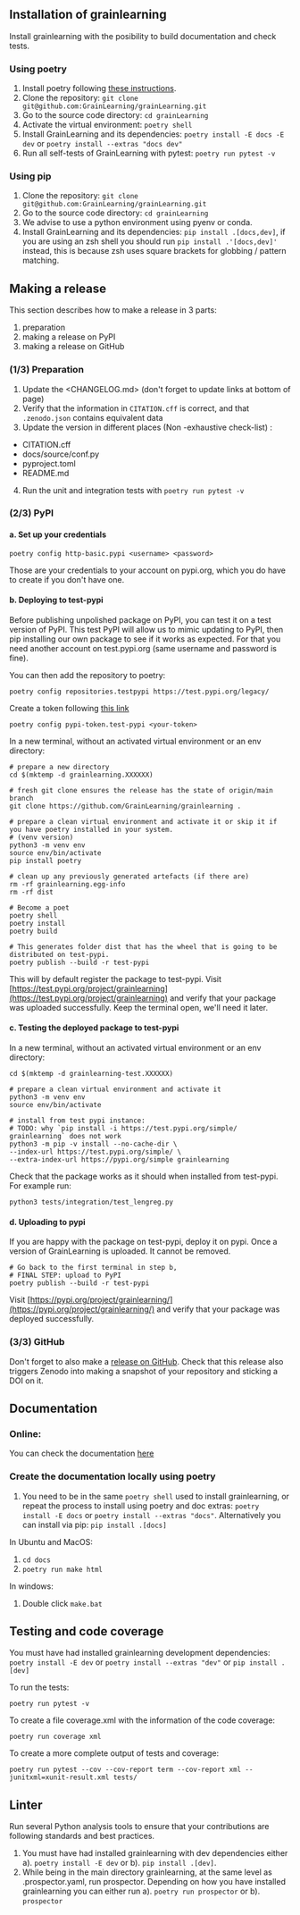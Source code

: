 ## Installation of grainlearning
Install grainlearning with the posibility to build documentation and check tests.

### Using poetry
1. Install poetry following [these instructions](https://python-poetry.org/docs/#installation).
1. Clone the repository: `git clone git@github.com:GrainLearning/grainLearning.git`
1. Go to the source code directory: `cd grainLearning`
1. Activate the virtual environment: `poetry shell`
1. Install GrainLearning and its dependencies: `poetry install -E docs -E dev` or `poetry install --extras "docs dev"`
1. Run all self-tests of GrainLearning with pytest: `poetry run pytest -v`

### Using pip
1. Clone the repository: `git clone git@github.com:GrainLearning/grainLearning.git`
1. Go to the source code directory: `cd grainLearning`
1. We advise to use a python environment using pyenv or conda.
1. Install GrainLearning and its dependencies: `pip install .[docs,dev]`, if you are using an zsh shell you should run `pip install .'[docs,dev]'` instead, this is because zsh uses square brackets for globbing / pattern matching.

## Making a release
This section describes how to make a release in 3 parts:

1. preparation
1. making a release on PyPI
1. making a release on GitHub

### (1/3) Preparation

1. Update the <CHANGELOG.md> (don't forget to update links at bottom of page)
2. Verify that the information in `CITATION.cff` is correct, and that `.zenodo.json` contains equivalent data
3. Update the version in different places (Non -exhaustive check-list) :
- CITATION.cff
- docs/source/conf.py
- pyproject.toml
- README.md
4. Run the unit and integration tests with `poetry run pytest -v`

### (2/3) PyPI

#### a. Set up your credentials 

```shell
poetry config http-basic.pypi <username> <password>
```

Those are your credentials to your account on pypi.org, which you do have to create if you don't have one.

#### b. Deploying to test-pypi

Before publishing unpolished package on PyPI, you can test it on a test version of PyPI.
This test PyPI will allow us to mimic updating to PyPI, then pip installing our own package to see if it works as expected.
For that you need another account on test.pypi.org (same username and password is fine).

You can then add the repository to poetry:

```shell
poetry config repositories.testpypi https://test.pypi.org/legacy/
```

Create a token following [this link](https://test.pypi.org/manage/account/token/)

```shell
poetry config pypi-token.test-pypi <your-token>
```

In a new terminal, without an activated virtual environment or an env directory:

```shell
# prepare a new directory
cd $(mktemp -d grainlearning.XXXXXX)

# fresh git clone ensures the release has the state of origin/main branch
git clone https://github.com/GrainLearning/grainlearning .

# prepare a clean virtual environment and activate it or skip it if you have poetry installed in your system.
# (venv version)
python3 -m venv env
source env/bin/activate
pip install poetry

# clean up any previously generated artefacts (if there are)
rm -rf grainlearning.egg-info
rm -rf dist

# Become a poet
poetry shell
poetry install
poetry build 

# This generates folder dist that has the wheel that is going to be distributed on test-pypi.
poetry publish --build -r test-pypi

```
This will by default register the package to test-pypi.
Visit [https://test.pypi.org/project/grainlearning](https://test.pypi.org/project/grainlearning)
and verify that your package was uploaded successfully. Keep the terminal open, we'll need it later.

#### c. Testing the deployed package to test-pypi
In a new terminal, without an activated virtual environment or an env directory:

```shell
cd $(mktemp -d grainlearning-test.XXXXXX)

# prepare a clean virtual environment and activate it
python3 -m venv env
source env/bin/activate

# install from test pypi instance:
# TODO: why `pip install -i https://test.pypi.org/simple/ grainlearning` does not work
python3 -m pip -v install --no-cache-dir \
--index-url https://test.pypi.org/simple/ \
--extra-index-url https://pypi.org/simple grainlearning
```

Check that the package works as it should when installed from test-pypi. For example run:
``` shell
python3 tests/integration/test_lengreg.py 
```

#### d. Uploading to pypi

If you are happy with the package on test-pypi, deploy it on pypi.
Once a version of GrainLearning is uploaded. It cannot be removed.

```shell
# Go back to the first terminal in step b,
# FINAL STEP: upload to PyPI
poetry publish --build -r test-pypi
```

Visit [https://pypi.org/project/grainlearning/](https://pypi.org/project/grainlearning/)
and verify that your package was deployed successfully.

### (3/3) GitHub

Don't forget to also make a [release on GitHub](https://github.com/GrainLearning/grainlearning/releases/new). Check that this release also triggers Zenodo into making a snapshot of your repository and sticking a DOI on it.

## Documentation

### Online:
You can check the documentation [here](https://grainlearning.readthedocs.io/en/latest/)

### Create the documentation locally using poetry
1. You need to be in the same `poetry shell` used to install grainlearning, or repeat the process to install using poetry and doc extras: `poetry install -E docs` or `poetry install --extras "docs"`. Alternatively you can install via pip: `pip install .[docs]`

In Ubuntu and MacOS:

1. `cd docs`
1. `poetry run make html`

In windows:
1. Double click `make.bat`

## Testing and code coverage
You must have had installed grainlearning development dependencies: `poetry install -E dev` or `poetry install --extras "dev"` or `pip install .[dev]`

To run the tests:
``` shell
poetry run pytest -v
```

To create a file coverage.xml with the information of the code coverage:
``` shell
poetry run coverage xml
```

To create a more complete output of tests and coverage:
``` shell
poetry run pytest --cov --cov-report term --cov-report xml --junitxml=xunit-result.xml tests/ 
```

## Linter
Run several Python analysis tools to ensure that your contributions are following standards and best practices.

1. You must have had installed grainlearning with dev dependencies either  
a). `poetry install -E dev` or b). `pip install .[dev]`.
1. While being in the main directory grainlearning, at the same level as .prospector.yaml, run prospector. Depending on how you have installed grainlearning you can either run
a). `poetry run prospector` or b). `prospector`
